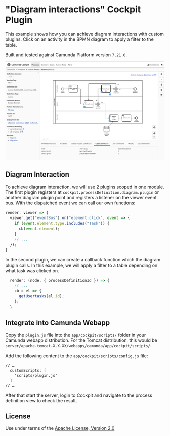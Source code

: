 "Diagram interactions" Cockpit Plugin
=====================================

This example shows how you can achieve diagram interactions with custom plugins.
Click on an activity in the BPMN diagram to apply a filter to the table.

Built and tested against Camunda Platform version `7.21.0`.

![Screenshot](screenshot.png)


Diagram Interaction
-------------------

To achieve diagram interaction, we will use 2 plugins scoped in one module.
The first plugin registers at `cockpit.processDefinition.diagram.plugin` or another diagram plugin point and registers a listener on the viewer event bus. With the dispatched event we can call our own functions:
```javascript
render: viewer => {
  viewer.get("eventBus").on("element.click", event => {
    if (event.element.type.includes("Task")) {
      cb(event.element);
    }
    // ...
  });
}
```

In the second plugin, we can create a callback function which the diagram plugin calls. In this example, we will apply a filter to a table depending on what task was clicked on.

```javascript
  render: (node, { processDefinitionId }) => {
    // ...
    cb = el => {
      getUsertasks(el.id);
    };
  }
```

Integrate into Camunda Webapp
-----------------------------

Copy the `plugin.js` file into the `app/cockpit/scripts/` folder in your Camunda webapp distribution.
For the Tomcat distribution, this would be `server/apache-tomcat-X.X.XX/webapps/camunda/app/cockpit/scripts/`.

Add the following content to the `app/cockpit/scripts/config.js` file:

```
// …
  customScripts: [
    'scripts/plugin.js'
  ]
// …
```

After that start the server, login to Cockpit and navigate to the process definition view to check the result.

License
-------

Use under terms of the [Apache License, Version 2.0](http://www.apache.org/licenses/LICENSE-2.0)
